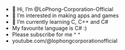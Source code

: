- 👋 Hi, I’m @LoPhong-Corporation-Official
- 👀 I’m interested in making apps and games
- 🌱 I’m currently learning C, C++ and C#
- My favourite language is C# :)
- Please subscribe for me ^ ^
- youtube.com/@lophongcorporationofficial

<!---
LoPhong-Corporation-Official/LoPhong-Corporation-Official is a ✨ special ✨ repository because its `README.md` (this file) appears on your GitHub profile.
You can click the Preview link to take a look at your changes.
--->
